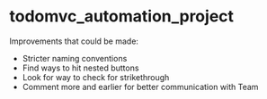 # todomvc_automation_project

Improvements that could be made:

* Stricter naming conventions
* Find ways to hit nested buttons
* Look for way to check for strikethrough
* Comment more and earlier for better communication with Team
